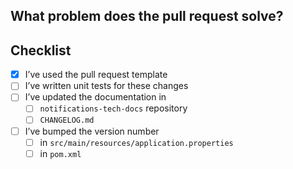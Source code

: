 <!--Thanks for contributing to GOV.UK Notify. Using this template to write your pull request message will help get it merged as soon as possible. -->

## What problem does the pull request solve?
<!--- Describe why you’re making this change -->

## Checklist

<!--- All of the following are normally needed. Don’t worry if you haven’t done them or don’t know how – someone from the Notify team will be able to help. -->
- [x] I’ve used the pull request template
- [ ] I’ve written unit tests for these changes
- [ ] I’ve updated the documentation in
  - [ ] `notifications-tech-docs` repository
  - [ ] `CHANGELOG.md`
- [ ] I’ve bumped the version number
    - [ ] in `src/main/resources/application.properties`
    - [ ] in `pom.xml`

